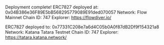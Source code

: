 
Deployment complete!
  ERC7827 deployed at: 0x04B386e36F89E5bB568295779089E91ded070057
  Network: Flow Mainnet
  Chain ID: 747
  Explorer: https://flowdiver.io/

  
  ERC7827 deployed to: 0x77331C208e7a6d4C05b0A0f87dB2Df9f154321a8
  Network: Katana Tatara Testnet
  Chain ID: 747
  Explorer: https://tatara.katana.network/